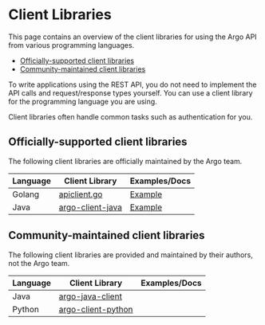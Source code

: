 # Client Libraries

This page contains an overview of the client libraries for using the Argo API from various programming languages.

* [Officially-supported client libraries](#officially-supported-client-libraries)
* [Community-maintained client libraries](#community-maintained-client-libraries)

To write applications using the  REST API, you do not need to implement the API calls and request/response types yourself. You can use a client library for the programming language you are using.

 Client libraries often handle common tasks such as authentication for you. 

## Officially-supported client libraries

The following client libraries are officially maintained by the Argo team.

| Language | Client Library | Examples/Docs |
|----------|----------------|---------------|
| Golang   | [apiclient.go](https://github.com/argoproj/argo-workflows/blob/master/pkg/apiclient/apiclient.go) | [Example](https://github.com/argoproj/argo-workflows/blob/master/cmd/argo/commands/submit.go)
| Java     | [argo-client-java](https://github.com/argoproj-labs/argo-client-java) | [Example](java-test) |

## Community-maintained client libraries

The following client libraries are provided and maintained by their authors, not the Argo team.

| Language | Client Library | Examples/Docs |
|----------|----------------|---------------|
| Java     | [argo-java-client](https://github.com/argoproj-labs/argo-java-client) | |
| Python   | [argo-client-python](https://github.com/CermakM/argo-client-python) | | 



